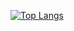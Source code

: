 
[![Top Langs](https://github-readme-stats.vercel.app/api/top-langs/?username=cheplev&layout=compact&theme=dark&langs_count=10)](https://github.com/anuraghazra/github-readme-stats)
